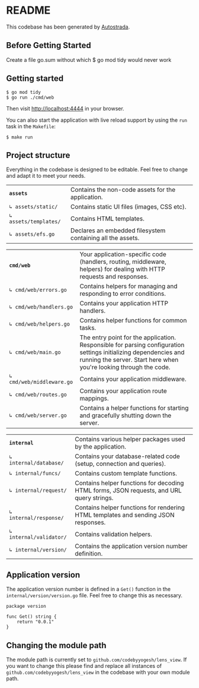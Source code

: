 # README

This codebase has been generated by [Autostrada](https://autostrada.dev/).

## Before Getting Started

Create a file go.sum without which $ go mod tidy would never work

## Getting started

```
$ go mod tidy
$ go run ./cmd/web
```

Then visit [http://localhost:4444](http://localhost:4444) in your browser.

You can also start the application with live reload support by using the `run` task in the `Makefile`:

```
$ make run
```

## Project structure

Everything in the codebase is designed to be editable. Feel free to change and adapt it to meet your needs.

|                       |                                                            |
| --------------------- | ---------------------------------------------------------- |
| **`assets`**          | Contains the non-code assets for the application.          |
| `↳ assets/static/`    | Contains static UI files (images, CSS etc).                |
| `↳ assets/templates/` | Contains HTML templates.                                   |
| `↳ assets/efs.go`     | Declares an embedded filesystem containing all the assets. |

|                           |                                                                                                                                                                                        |
| ------------------------- | -------------------------------------------------------------------------------------------------------------------------------------------------------------------------------------- |
| **`cmd/web`**             | Your application-specific code (handlers, routing, middleware, helpers) for dealing with HTTP requests and responses.                                                                  |
| `↳ cmd/web/errors.go`     | Contains helpers for managing and responding to error conditions.                                                                                                                      |
| `↳ cmd/web/handlers.go`   | Contains your application HTTP handlers.                                                                                                                                               |
| `↳ cmd/web/helpers.go`    | Contains helper functions for common tasks.                                                                                                                                            |
| `↳ cmd/web/main.go`       | The entry point for the application. Responsible for parsing configuration settings initializing dependencies and running the server. Start here when you're looking through the code. |
| `↳ cmd/web/middleware.go` | Contains your application middleware.                                                                                                                                                  |
| `↳ cmd/web/routes.go`     | Contains your application route mappings.                                                                                                                                              |
| `↳ cmd/web/server.go`     | Contains a helper functions for starting and gracefully shutting down the server.                                                                                                      |

|                         |                                                                                          |
| ----------------------- | ---------------------------------------------------------------------------------------- |
| **`internal`**          | Contains various helper packages used by the application.                                |
| `↳ internal/database/`  | Contains your database-related code (setup, connection and queries).                     |
| `↳ internal/funcs/`     | Contains custom template functions.                                                      |
| `↳ internal/request/`   | Contains helper functions for decoding HTML forms, JSON requests, and URL query strings. |
| `↳ internal/response/`  | Contains helper functions for rendering HTML templates and sending JSON responses.       |
| `↳ internal/validator/` | Contains validation helpers.                                                             |
| `↳ internal/version/`   | Contains the application version number definition.                                      |

## Application version

The application version number is defined in a `Get()` function in the `internal/version/version.go` file. Feel free to change this as necessary.

```
package version

func Get() string {
    return "0.0.1"
}
```

## Changing the module path

The module path is currently set to `github.com/codebyyogesh/lens_view`. If you want to change this please find and replace all instances of `github.com/codebyyogesh/lens_view` in the codebase with your own module path.
